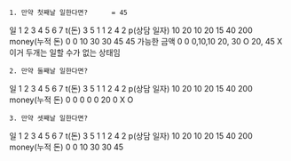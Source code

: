     1. 만약 첫째날 일한다면?		 = 45 				
일	1	2	3	4	5	6	7
t(돈)	3	5	1	1	2	4	2
p(상담 일자)	10	20	    10	    20	15	40	200
money(누적 돈)	0	0	    10	    30	30	45	45
가능한 금액	    0	0	  0,10,10   20, 30	O	20, 45	X
						이거 두개는 일할 수가 없는 상태임	
							
							
	2. 만약 둘째날 일한다면?						
일	            1	2	3	4	5	6	7
t(돈)	        3	5	1	1	2	4	2
p(상담 일자)	10	20	10	20	15	40	200
money(누적 돈)	0	0	0	0	0	20	0
	X	O					
							
							
	3. 만약 셋째날 일한다면?						
일	            1	2	3	4	5	6	7
t(돈)	        3	5	1	1	2	4	2
p(상담 일자)	10	20	10	20	15	40	200
money(누적 돈)	0	0	10	30	30	45	